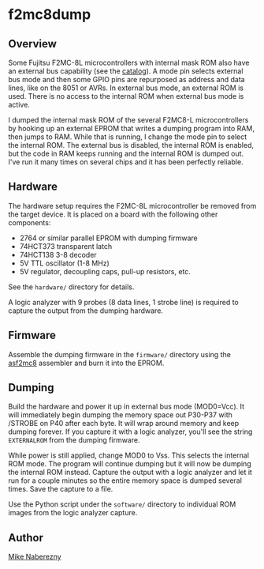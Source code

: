 # f2mc8dump

## Overview

Some Fujitsu F2MC-8L microcontrollers with internal mask ROM also have an
external bus capability (see the [catalog](https://web.archive.org/web/20170514004456/http://www.fujitsu.com/downloads/MICRO/fme/micros/micros_2006.pdf)). A mode pin selects external bus mode and then some GPIO pins are repurposed
as address and data lines, like on the 8051 or AVRs. In external bus mode, an
external ROM is used. There is no access to the internal ROM when external bus
mode is active.

I dumped the internal mask ROM of the several F2MC8-L microcontrollers by
hooking up an external EPROM that writes a dumping program into RAM, then
jumps to RAM. While that is running, I change the mode pin to select the
internal ROM. The external bus is disabled, the internal ROM is enabled, but
the code in RAM keeps running and the internal ROM is dumped out. I've run it
many times on several chips and it has been perfectly reliable.

## Hardware

The hardware setup requires the F2MC-8L microcontroller be removed from the
target device. It is placed on a board with the following other components:

 - 2764 or similar parallel EPROM with dumping firmware
 - 74HCT373 transparent latch
 - 74HCT138 3-8 decoder
 - 5V TTL oscillator (1-8 MHz)
 - 5V regulator, decoupling caps, pull-up resistors, etc.

See the `hardware/` directory for details.

A logic analyzer with 9 probes (8 data lines, 1 strobe line) is required to
capture the output from the dumping hardware.

## Firmware

Assemble the dumping firmware in the `firmware/` directory using the [asf2mc8](https://shop-pdp.net/ashtml/asf2mc.htm)
assembler and burn it into the EPROM.

## Dumping

Build the hardware and power it up in external bus mode (MOD0=Vcc). It will
immediately begin dumping the memory space out P30-P37 with /STROBE on P40
after each byte. It will wrap around memory and keep dumping forever. If you
capture it with a logic analyzer, you'll see the string `EXTERNALROM` from
the dumping firmware.

While power is still applied, change MOD0 to Vss. This selects the internal
ROM mode. The program will continue dumping but it will now be dumping the
internal ROM instead. Capture the output with a logic analyzer and let it
run for a couple minutes so the entire memory space is dumped several times.
Save the capture to a file.

Use the Python script under the `software/` directory to individual ROM images
from the logic analyzer capture.

## Author

[Mike Naberezny](https://github.com/mnaberez)
